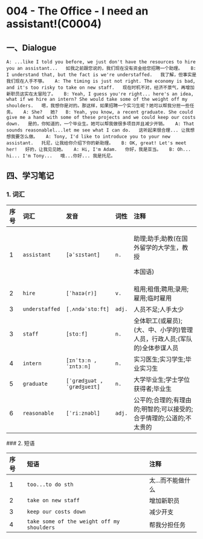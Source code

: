 # 004 - The Office - I need an assistant!\(C0004\)

## 一、Dialogue

`A: ...like I told you before, we just don't have the resources to hire you an assistant...  
   如我之前跟您说的，我们现在没有资金给您招聘一个助理。  
B: I understand that, but the fact is we're understaffed.  
   我了解，但事实是我们现在人手不够。  
A: The timing is just not right. The economy is bad, and it's too risky to take on new staff.  
   现在时机不对，经济不景气，再增加新职员这实在太冒险了。  
B: Yeah, I guess you're right... here's an idea, what if we hire an intern? She would take some of the weight off my shoulders.  
   嗯，我想你是对的。那这样，如果招聘一个实习生呢？她可以帮我分担一些任务。  
A: She?  
   她?  
B: Yeah, you know, a recent graduate. She could give me a hand with some of these projects and we could keep our costs down.  
   是的，你知道的，一个毕业生。她可以帮我做很多项目并且减少开销。  
A: That sounds reasonablel...let me see what I can do.  
   这听起来很合理... 让我想想我要怎么做。  
A: Tony, I'd like to introduce you to your new assistant.  
   托尼，让我给你介绍下你的新助理。  
B: OK, great! Let's meet her!  
   好的，让我见见她。  
A: Hi, I'm Adam.  
   你好，我是亚当。  
B: Oh... hi... I'm Tony...  
   哦...你好... 我是托尼。`

## 四、学习笔记

### 1. 词汇

<table>
  <thead>
    <tr>
      <th style="text-align:left">&#x5E8F;&#x53F7;</th>
      <th style="text-align:left">&#x8BCD;&#x6C47;</th>
      <th style="text-align:left">&#x53D1;&#x97F3;</th>
      <th style="text-align:left">&#x8BCD;&#x6027;</th>
      <th style="text-align:left">&#x6CE8;&#x91CA;</th>
    </tr>
  </thead>
  <tbody>
    <tr>
      <td style="text-align:left">1</td>
      <td style="text-align:left"><code>assistant</code>
      </td>
      <td style="text-align:left"><code>[&#x259;&#x2C8;s&#x26A;st&#x259;nt]</code>
      </td>
      <td style="text-align:left"><code>n.</code>
      </td>
      <td style="text-align:left">
        <p>&#x52A9;&#x7406;;&#x52A9;&#x624B;;&#x52A9;&#x6559;(&#x5728;&#x56FD;&#x5916;&#x7559;&#x5B66;&#x7684;&#x5927;&#x5B66;&#x751F;&#xFF0C;&#x6559;&#x6388;</p>
        <p>&#x672C;&#x56FD;&#x8BED;)</p>
      </td>
    </tr>
    <tr>
      <td style="text-align:left">2</td>
      <td style="text-align:left"><code>hire</code>
      </td>
      <td style="text-align:left"><code>[&#x2C8;ha&#x26A;&#x259;(r)]</code>
      </td>
      <td style="text-align:left"><code>v.</code>
      </td>
      <td style="text-align:left">&#x79DF;&#x7528;;&#x79DF;&#x501F;;&#x8058;&#x7528;;&#x5F55;&#x7528;;&#x96C7;&#x7528;;&#x4E34;&#x65F6;&#x96C7;&#x7528;</td>
    </tr>
    <tr>
      <td style="text-align:left">3</td>
      <td style="text-align:left"><code>understaffed</code>
      </td>
      <td style="text-align:left"><code>[&#x2CC;&#x28C;nd&#x259;&#x2C8;st&#x251;&#x2D0;ft]</code>
      </td>
      <td style="text-align:left"><code>adj.</code>
      </td>
      <td style="text-align:left">&#x4EBA;&#x5458;&#x4E0D;&#x8DB3;;&#x4EBA;&#x624B;&#x592A;&#x5C11;</td>
    </tr>
    <tr>
      <td style="text-align:left">3</td>
      <td style="text-align:left"><code>staff</code>
      </td>
      <td style="text-align:left"><code>[st&#x251;&#x2D0;f]</code>
      </td>
      <td style="text-align:left"><code>n.</code>
      </td>
      <td style="text-align:left">&#x5168;&#x4F53;&#x804C;&#x5DE5;(&#x6216;&#x96C7;&#x5458;);(&#x5927;&#x3001;&#x4E2D;&#x3001;&#x5C0F;&#x5B66;&#x7684;)&#x7BA1;&#x7406;&#x4EBA;&#x5458;&#xFF0C;&#x884C;&#x653F;&#x4EBA;&#x5458;;(&#x519B;&#x961F;&#x7684;)&#x5168;&#x4F53;&#x53C2;&#x8C0B;&#x4EBA;&#x5458;</td>
    </tr>
    <tr>
      <td style="text-align:left">4</td>
      <td style="text-align:left"><code>intern</code>
      </td>
      <td style="text-align:left"><code>[&#x26A;n&#x2C8;t&#x25C;&#x2D0;n , &#x2C8;&#x26A;nt&#x25C;&#x2D0;n]</code>
      </td>
      <td style="text-align:left"><code>n.</code>
      </td>
      <td style="text-align:left">&#x5B9E;&#x4E60;&#x533B;&#x751F;;&#x5B9E;&#x4E60;&#x5B66;&#x751F;;&#x6BD5;&#x4E1A;&#x5B9E;&#x4E60;&#x751F;</td>
    </tr>
    <tr>
      <td style="text-align:left">5</td>
      <td style="text-align:left"><code>graduate</code>
      </td>
      <td style="text-align:left"><code>[&#x2C8;&#x261;r&#xE6;d&#x292;u&#x259;t , &#x2C8;&#x261;r&#xE6;d&#x292;ue&#x26A;t]</code>
      </td>
      <td style="text-align:left"><code>n.</code>
      </td>
      <td style="text-align:left">&#x5927;&#x5B66;&#x6BD5;&#x4E1A;&#x751F;;&#x5B66;&#x58EB;&#x5B66;&#x4F4D;&#x83B7;&#x5F97;&#x8005;;&#x6BD5;&#x4E1A;&#x751F;</td>
    </tr>
    <tr>
      <td style="text-align:left">6</td>
      <td style="text-align:left"><code>reasonable</code>
      </td>
      <td style="text-align:left"><code>[&#x2C8;ri&#x2D0;zn&#x259;bl]</code>
      </td>
      <td style="text-align:left"><code>adj.</code>
      </td>
      <td style="text-align:left">&#x516C;&#x5E73;&#x7684;;&#x5408;&#x7406;&#x7684;;&#x6709;&#x7406;&#x7531;&#x7684;;&#x660E;&#x667A;&#x7684;;&#x53EF;&#x4EE5;&#x63A5;&#x53D7;&#x7684;;&#x5408;&#x4E4E;&#x60C5;&#x7406;&#x7684;;&#x516C;&#x9053;&#x7684;;&#x4E0D;&#x592A;&#x8D35;&#x7684;</td>
    </tr>
  </tbody>
</table>### 2. 短语

| 序号 | 短语 | 注释 |
| :--- | :--- | :--- |
| 1 | `too...to do sth` | 太...而不能做什么 |
| 2 | `take on new staff` | 增加新职员 |
| 3 | `keep our costs down` | 减少开支 |
| 4 | `take some of the weight off my shoulders` | 帮我分担任务 |

